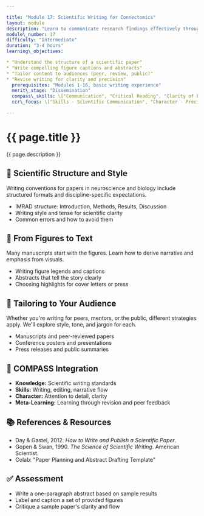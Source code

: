 ```yaml
---

title: "Module 17: Scientific Writing for Connectomics"
layout: module
description: "Learn to communicate research findings effectively through scientific writing for papers, posters, and presentations."
module\_number: 17
difficulty: "Intermediate"
duration: "3-4 hours"
learning\_objectives:

* "Understand the structure of a scientific paper"
* "Write compelling figure captions and abstracts"
* "Tailor content to audiences (peer, review, public)"
* "Revise writing for clarity and precision"
  prerequisites: "Modules 1-16, basic writing experience"
  merit\_stage: "Dissemination"
  compass\_skills: \["Communication", "Critical Reading", "Clarity of Expression"]
  ccr\_focus: \["Skills - Scientific Communication", "Character - Precision"]

---
```


<div class="main-content">
  <div class="hero">
    <div class="hero-content">
      <h1>{{ page.title }}</h1>
      <p class="hero-subtitle">{{ page.description }}</p>
    </div>
  </div>

  <section class="section">
    <h2>📜 Scientific Structure and Style</h2>
    <p>Writing conventions for papers in neuroscience and biology include structured formats and discipline-specific expectations.</p>
    <ul>
      <li>IMRAD structure: Introduction, Methods, Results, Discussion</li>
      <li>Writing style and tense for scientific clarity</li>
      <li>Common errors and how to avoid them</li>
    </ul>
  </section>

  <section class="section">
    <h2>📃 From Figures to Text</h2>
    <p>Many manuscripts start with the figures. Learn how to derive narrative and emphasis from visuals.</p>
    <ul>
      <li>Writing figure legends and captions</li>
      <li>Abstracts that tell the story clearly</li>
      <li>Choosing highlights for cover letters or press</li>
    </ul>
  </section>

  <section class="section">
    <h2>💊 Tailoring to Your Audience</h2>
    <p>Whether you're writing for peers, mentors, or the public, different strategies apply. We'll explore style, tone, and jargon for each.</p>
    <ul>
      <li>Manuscripts and peer-reviewed papers</li>
      <li>Conference posters and presentations</li>
      <li>Press releases and public summaries</li>
    </ul>
  </section>

  <section class="section">
    <h2>🌟 COMPASS Integration</h2>
    <ul>
      <li><strong>Knowledge:</strong> Scientific writing standards</li>
      <li><strong>Skills:</strong> Writing, editing, narrative flow</li>
      <li><strong>Character:</strong> Attention to detail, clarity</li>
      <li><strong>Meta-Learning:</strong> Learning through revision and peer feedback</li>
    </ul>
  </section>

  <section class="section">
    <h2>📚 References & Resources</h2>
    <ul>
      <li>Day & Gastel, 2012. <em>How to Write and Publish a Scientific Paper</em>.</li>
      <li>Gopen & Swan, 1990. <em>The Science of Scientific Writing</em>. American Scientist.</li>
      <li>Colab: "Paper Planning and Abstract Drafting Template"</li>
    </ul>
  </section>

  <section class="section">
    <h2>✅ Assessment</h2>
    <ul>
      <li>Write a one-paragraph abstract based on sample results</li>
      <li>Label and caption a set of provided figures</li>
      <li>Critique a sample paper's clarity and flow</li>
    </ul>
  </section>
</div>
